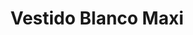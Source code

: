 ---
id: vestido-blanco-maxi
title: Vestido Blanco Maxi
regularPrice: 64.11
price: 51.28
image:
    - vestido-blanco-maxi-1.webp 
    - vestido-blanco-maxi-2.webp
description: Vestido corto, zipper en la espalda, bombacho en la parte de abajo.
material: Poliester 
sizes: 
    - S
    - M
    - L
    - XL
creationDate: 2025/02/01
isSale: true
isStock: true
startDate: "2025-02-11"
endDate: "2025-02-14"
---